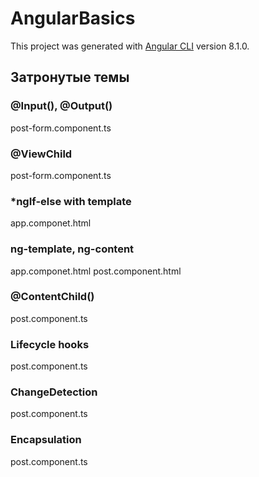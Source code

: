 # AngularBasics

This project was generated with [Angular CLI](https://github.com/angular/angular-cli) version 8.1.0.

## Затронутые темы

### @Input(), @Output()
post-form.component.ts

### @ViewChild
post-form.component.ts

### *ngIf-else with template
app.componet.html

### ng-template, ng-content
app.componet.html
post.component.html

### @ContentChild()
post.component.ts

### Lifecycle hooks
post.component.ts

### ChangeDetection
post.component.ts

### Encapsulation
post.component.ts

